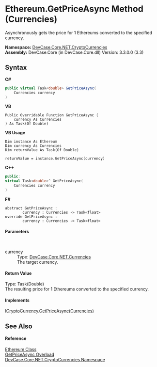 # Ethereum.GetPriceAsync Method (Currencies)
 

Asynchronously gets the price for 1 Ethereums converted to the specified currency.

**Namespace:**&nbsp;<a href="N_DevCase_Core_NET_CryptoCurrencies">DevCase.Core.NET.CryptoCurrencies</a><br />**Assembly:**&nbsp;DevCase.Core (in DevCase.Core.dll) Version: 3.3.0.0 (3.3)

## Syntax

**C#**<br />
``` C#
public virtual Task<double> GetPriceAsync(
	Currencies currency
)
```

**VB**<br />
``` VB
Public Overridable Function GetPriceAsync ( 
	currency As Currencies
) As Task(Of Double)
```

**VB Usage**<br />
``` VB Usage
Dim instance As Ethereum
Dim currency As Currencies
Dim returnValue As Task(Of Double)

returnValue = instance.GetPriceAsync(currency)
```

**C++**<br />
``` C++
public:
virtual Task<double>^ GetPriceAsync(
	Currencies currency
)
```

**F#**<br />
``` F#
abstract GetPriceAsync : 
        currency : Currencies -> Task<float> 
override GetPriceAsync : 
        currency : Currencies -> Task<float> 
```


#### Parameters
&nbsp;<dl><dt>currency</dt><dd>Type: <a href="T_DevCase_Core_NET_Currencies">DevCase.Core.NET.Currencies</a><br />The target currency.</dd></dl>

#### Return Value
Type: Task(Double)<br />The resulting price for 1 Ethereums converted to the specified currency.

#### Implements
<a href="M_DevCase_Core_NET_ICryptoCurrency_GetPriceAsync">ICryptoCurrency.GetPriceAsync(Currencies)</a><br />

## See Also


#### Reference
<a href="T_DevCase_Core_NET_CryptoCurrencies_Ethereum">Ethereum Class</a><br /><a href="Overload_DevCase_Core_NET_CryptoCurrencies_Ethereum_GetPriceAsync">GetPriceAsync Overload</a><br /><a href="N_DevCase_Core_NET_CryptoCurrencies">DevCase.Core.NET.CryptoCurrencies Namespace</a><br />